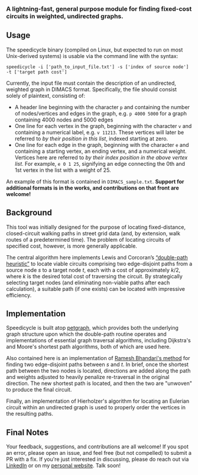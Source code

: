 ### A lightning-fast, general purpose module for finding fixed-cost circuits in weighted, undirected graphs.

## Usage

The speedicycle binary (compiled on Linux, but expected to run on most Unix-derived systems) is usable via the command line with the syntax:

```shell
speedicycle -i ['path_to_input_file.txt'] -s ['index of source node'] -t ['target path cost']
```

Currently, the input file must contain the description of an undirected, weighted graph in DIMACS format. Specifically, the file should consist solely of plaintext, consisting of:

- A header line beginning with the character `p` and containing the number of nodes/vertices and edges in the graph, e.g. `p 4000 5000` for a graph containing 4000 nodes and 5000 edges
- One line for each vertex in the graph, beginning with the character `v` and containing a numerical label, e.g. `v 11213`. These vertices will later be referred to _by their position in this list_, indexed starting at zero.
- One line for each edge in the graph, beginning with the character `e` and containing a starting vertex, an ending vertex, and a numerical weight. Vertices here are referred to _by their index position in the above vertex list_. For example, `e 0 1 25`, signifying an edge connecting the 0th and 1st vertex in the list with a weight of 25.

An example of this format is contained in `DIMACS_sample.txt`. **Support for additional formats is in the works, and contributions on that front are welcome!**

## Background

This tool was initially designed for the purpose of locating fixed-distance, closed-circuit walking paths in street grid data (and, by extension, walk routes of a predetermined time). The problem of locating circuits of specified cost, however, is more generally applicable.

The central algorithm here implements Lewis and Corcoran’s [“double-path heuristic”](https://ideas.repec.org/a/spr/joheur/v28y2022i3d10.1007_s10732-022-09493-5.html) to locate viable circuits comprising two edge-disjoint paths from a source node _s_ to a target node _t_, each with a cost of approximately _k_/2, where _k_ is the desired total cost of traversing the circuit. By strategically selecting target nodes (and eliminating non-viable paths after each calculation), a suitable path (if one exists) can be located with impressive efficiency.

## Implementation

Speedicycle is built atop [petgraph](https://github.com/petgraph/petgraph), which provides both the underlying graph structure upon which the double-path routine operates and implementations of essential graph traversal algorithms, including Dijkstra's and Moore's shortest path algorithms, both of which are used here.

Also contained here is an implementation of [Ramesh Bhandari's method](https://worldcat.org/en/title/493194936) for finding two edge-disjoint paths between _s_ and _t_. In brief, once the shortest path between the two nodes is located, directions are added along the path and weights adjusted to heavily penalize re-traversal in the original direction. The new shortest path is located, and then the two are "unwoven" to produce the final circuit.

Finally, an implementation of Hierholzer's algorithm for locating an Eulerian circuit within an undirected graph is used to properly order the vertices in the resulting paths.

## Final Notes

Your feedback, suggestions, and contributions are all welcome! If you spot an error, please open an issue, and feel free (but not compelled) to submit a PR with a fix. If you're just interested in discussing, please do reach out via [LinkedIn](https://www.linkedin.com/in/kyle-slugg/) or on my [personal website](https://kyleslugg.co/). Talk soon!
